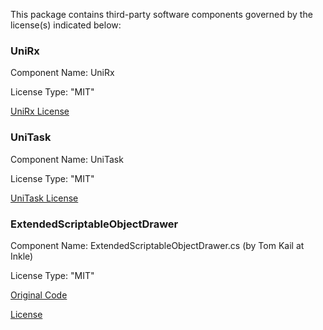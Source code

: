 This package contains third-party software components governed by the license(s) indicated below:

### UniRx

Component Name: UniRx

License Type: "MIT"

[UniRx License](https://github.com/neuecc/UniRx/blob/master/LICENSE)

### UniTask

Component Name: UniTask

License Type: "MIT"

[UniTask License](https://github.com/Cysharp/UniTask/blob/master/LICENSE)

### ExtendedScriptableObjectDrawer

Component Name: ExtendedScriptableObjectDrawer.cs (by Tom Kail at Inkle)

License Type: "MIT"

[Original Code](https://gist.github.com/tomkail/ba4136e6aa990f4dc94e0d39ec6a058c)

[License](https://opensource.org/licenses/MIT)
